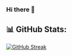 ### Hi there 👋

<!--
**sethamarx/sethamarx** is a ✨ _special_ ✨ repository because its `README.md` (this file) appears on your GitHub profile.

Here are some ideas to get you started:

- 🔭 I’m currently working on ...
- 🌱 I’m currently learning ...
- 👯 I’m looking to collaborate on ...
- 🤔 I’m looking for help with ...
- 💬 Ask me about ...
- 📫 How to reach me: ...
- 😄 Pronouns: ...
- ⚡ Fun fact: ...
-->

## 📊 GitHub Stats:
[![GitHub Streak](https://github-readme-streak-stats.herokuapp.com?user=sethamarx&date_format=M%20j%5B%2C%20Y%5D)](https://git.io/streak-stats)
